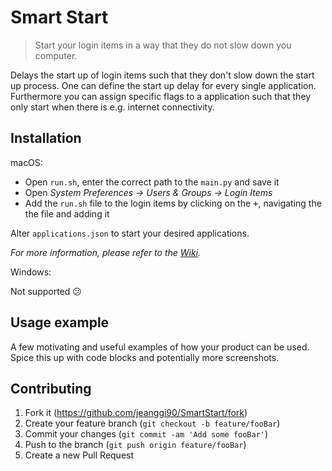 # Smart Start 
> Start your login items in a way that they do not slow down you computer.

Delays the start up of login items such that they don't slow down the start up process. One can define the start up delay for every single application. Furthermore you can assign specific flags to a application such that they only start when there is e.g. internet connectivity.

## Installation

macOS:

* Open `run.sh`, enter the correct path to the `main.py` and save it
* Open _System Preferences -> Users & Groups -> Login Items_
* Add the `run.sh` file to the login items by clicking on the <kbd>+</kbd>, navigating the the file and adding it

Alter `applications.json` to start your desired applications.

_For more information, please refer to the [Wiki][wiki]._

Windows:

Not supported :confused:

## Usage example

A few motivating and useful examples of how your product can be used. Spice this up with code blocks and potentially more screenshots.

## Contributing

1. Fork it (<https://github.com/jeanggi90/SmartStart/fork>)
2. Create your feature branch (`git checkout -b feature/fooBar`)
3. Commit your changes (`git commit -am 'Add some fooBar'`)
4. Push to the branch (`git push origin feature/fooBar`)
5. Create a new Pull Request

<!-- Markdown link & img dfn's -->
[wiki]: https://github.com/jeanggi90/SmartStart/wiki